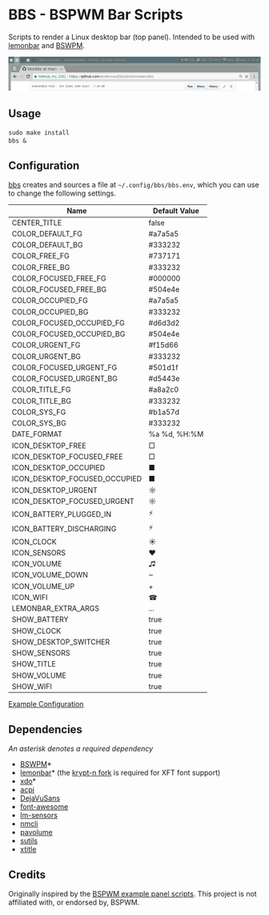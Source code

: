 # BBS - BSPWM Bar Scripts

Scripts to render a Linux desktop bar (top panel). Intended to be used with [lemonbar](https://github.com/LemonBoy/bar)
and [BSWPM](https://github.com/baskerville/bspwm).

![Screenshot](https://raw.githubusercontent.com/andornaut/bbs/master/screenshot.png)

## Usage

```
sudo make install
bbs &
```

## Configuration

[bbs](./bbs) creates and sources a file at `~/.config/bbs/bbs.env`, which you can use to change the following settings.

Name|Default Value
---|---
CENTER_TITLE|false
COLOR_DEFAULT_FG|#a7a5a5
COLOR_DEFAULT_BG|#333232
COLOR_FREE_FG|#737171
COLOR_FREE_BG|#333232
COLOR_FOCUSED_FREE_FG|#000000
COLOR_FOCUSED_FREE_BG|#504e4e
COLOR_OCCUPIED_FG|#a7a5a5
COLOR_OCCUPIED_BG|#333232
COLOR_FOCUSED_OCCUPIED_FG|#d6d3d2
COLOR_FOCUSED_OCCUPIED_BG|#504e4e
COLOR_URGENT_FG|#f15d66
COLOR_URGENT_BG|#333232
COLOR_FOCUSED_URGENT_FG|#501d1f
COLOR_FOCUSED_URGENT_BG|#d5443e
COLOR_TITLE_FG|#a8a2c0
COLOR_TITLE_BG|#333232
COLOR_SYS_FG|#b1a57d
COLOR_SYS_BG|#333232
DATE_FORMAT|%a %d, %H:%M
ICON_DESKTOP_FREE|□
ICON_DESKTOP_FOCUSED_FREE|□
ICON_DESKTOP_OCCUPIED|■
ICON_DESKTOP_FOCUSED_OCCUPIED|■
ICON_DESKTOP_URGENT|☼
ICON_DESKTOP_FOCUSED_URGENT|☼
ICON_BATTERY_PLUGGED_IN|⚡
ICON_BATTERY_DISCHARGING|⚡
ICON_CLOCK|☀
ICON_SENSORS|♥
ICON_VOLUME|♫
ICON_VOLUME_DOWN|‒
ICON_VOLUME_UP|+
ICON_WIFI|☎
LEMONBAR_EXTRA_ARGS|...
SHOW_BATTERY|true
SHOW_CLOCK|true
SHOW_DESKTOP_SWITCHER|true
SHOW_SENSORS|true
SHOW_TITLE|true
SHOW_VOLUME|true
SHOW_WIFI|true

[Example Configuration](https://github.com/andornaut/dotfiles/blob/master/.config/bbs/bbs.env)

## Dependencies

*An asterisk denotes a required dependency*

* [BSWPM](https://github.com/baskerville/bspwm)\*
* [lemonbar](https://github.com/LemonBoy/bar)\*
  (the [krypt-n fork](https://github.com/krypt-n/bar) is required for XFT font support)
* [xdo](https://github.com/baskerville/xdo)*
* [acpi](http://www.tldp.org/HOWTO/html_single/ACPI-HOWTO/)
* [DejaVuSans](https://dejavu-fonts.github.io/)
* [font-awesome](http://fontawesome.io)
* [lm-sensors](https://github.com/groeck/lm-sensors)
* [nmcli](https://wiki.gnome.org/Projects/NetworkManager/nmcli)
* [pavolume](https://github.com/andornaut/pavolume)
* [sutils](https://github.com/baskerville/sutils)
* [xtitle](https://github.com/baskerville/xtitle)

## Credits

Originally inspired by the
[BSPWM example panel scripts](https://github.com/baskerville/bspwm/tree/master/examples/panel).
This project is not affiliated with, or endorsed by, BSPWM.
